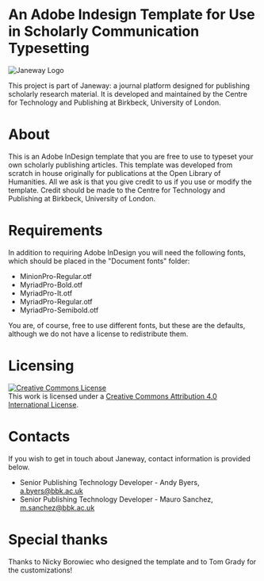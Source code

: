# An Adobe Indesign Template for Use in Scholarly Communication Typesetting
![Janeway Logo](http://www.openlibhums.org/hosted_files/Janeway-Logo-05.png "Janeway")

This project is part of Janeway: a journal platform designed for publishing scholarly research material. It is developed and maintained by the Centre for Technology and Publishing at Birkbeck, University of London.

# About
This is an Adobe InDesign template that you are free to use to typeset your own scholarly publishing articles. This template was developed from scratch in house originally for publications at the Open Library of Humanities. All we ask is that you give credit to us if you use or modify the template. Credit should be made to the Centre for Technology and Publishing at Birkbeck, University of London.

# Requirements
In addition to requiring Adobe InDesign you will need the following fonts, which should be placed in the "Document fonts" folder:

* MinionPro-Regular.otf
* MyriadPro-Bold.otf
* MyriadPro-It.otf
* MyriadPro-Regular.otf
* MyriadPro-Semibold.otf

You are, of course, free to use different fonts, but these are the defaults, although we do not have a license to redistribute them.

# Licensing
<a rel="license" href="http://creativecommons.org/licenses/by/4.0/"><img alt="Creative Commons License" style="border-width:0" src="https://i.creativecommons.org/l/by/4.0/88x31.png" /></a><br />This work is licensed under a <a rel="license" href="http://creativecommons.org/licenses/by/4.0/">Creative Commons Attribution 4.0 International License</a>.

# Contacts
If you wish to get in touch about Janeway, contact information is provided below.

* Senior Publishing Technology Developer - Andy Byers, a.byers@bbk.ac.uk
* Senior Publishing Technology Developer - Mauro Sanchez, m.sanchez@bbk.ac.uk

# Special thanks
Thanks to Nicky Borowiec who designed the template and to Tom Grady for the customizations!
